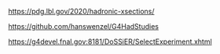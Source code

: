 https://pdg.lbl.gov/2020/hadronic-xsections/

https://github.com/hanswenzel/G4HadStudies

https://g4devel.fnal.gov:8181/DoSSiER/SelectExperiment.xhtml

